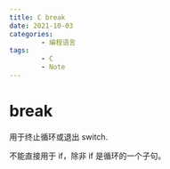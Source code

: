 ```yaml
---
title: C break
date: 2021-10-03
categories:
        - 编程语言
tags:
        - C
        - Note
---
```


# break

用于终止循环或退出 switch.

不能直接用于 if，除非 if 是循环的一个子句。
